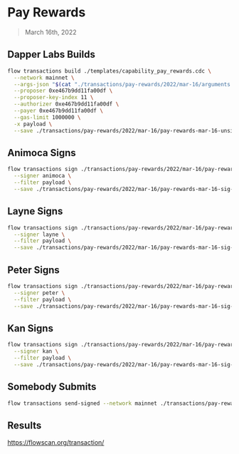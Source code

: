 # Pay Rewards
> March 16th, 2022


## Dapper Labs Builds

```sh
flow transactions build ./templates/capability_pay_rewards.cdc \
  --network mainnet \
  --args-json "$(cat "./transactions/pay-rewards/2022/mar-16/arguments.json")" \
  --proposer 0xe467b9dd11fa00df \
  --proposer-key-index 11 \
  --authorizer 0xe467b9dd11fa00df \
  --payer 0xe467b9dd11fa00df \
  --gas-limit 1000000 \
  -x payload \
  --save ./transactions/pay-rewards/2022/mar-16/pay-rewards-mar-16-unsigned.rlp
```

## Animoca Signs

```sh
flow transactions sign ./transactions/pay-rewards/2022/mar-16/pay-rewards-mar-16-unsigned.rlp \
  --signer animoca \
  --filter payload \
  --save ./transactions/pay-rewards/2022/mar-16/pay-rewards-mar-16-sig-1.rlp
```

## Layne Signs

```sh
flow transactions sign ./transactions/pay-rewards/2022/mar-16/pay-rewards-mar-16-sig-1.rlp \
  --signer layne \
  --filter payload \
  --save ./transactions/pay-rewards/2022/mar-16/pay-rewards-mar-16-sig-2.rlp
```

## Peter Signs

```sh
flow transactions sign ./transactions/pay-rewards/2022/mar-16/pay-rewards-mar-16-sig-2.rlp \
  --signer peter \
  --filter payload \
  --save ./transactions/pay-rewards/2022/mar-16/pay-rewards-mar-16-sig-3.rlp
```

## Kan Signs

```sh
flow transactions sign ./transactions/pay-rewards/2022/mar-16/pay-rewards-mar-16-sig-3.rlp \
  --signer kan \
  --filter payload \
  --save ./transactions/pay-rewards/2022/mar-16/pay-rewards-mar-16-sig-complete.rlp
```

## Somebody Submits

```sh
flow transactions send-signed --network mainnet ./transactions/pay-rewards/2022/mar-16/pay-rewards-mar-16-sig-complete.rlp
```

## Results

https://flowscan.org/transaction/
